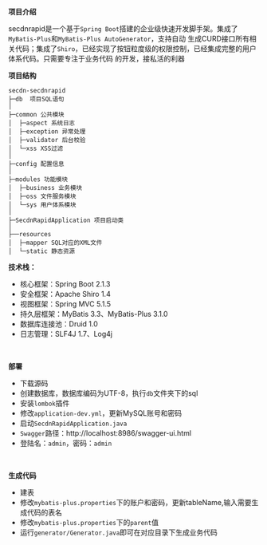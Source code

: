 **项目介绍**

secdnrapid是一个基于`Spring Boot`搭建的企业级快速开发脚手架。集成了`MyBatis-Plus`和`MyBatis-Plus AutoGenerator`，支持自动
生成CURD接口所有相关代码；集成了`Shiro`，已经实现了按钮粒度级的权限控制，已经集成完整的用户体系代码。只需要专注于业务代码
的开发，接私活的利器




**项目结构** 
```
secdn-secdnrapid
├─db  项目SQL语句
│
├─common 公共模块
│  ├─aspect 系统日志
│  ├─exception 异常处理
│  ├─validator 后台校验
│  └─xss XSS过滤
│ 
├─config 配置信息
│ 
├─modules 功能模块
│  ├─business 业务模块
│  ├─oss 文件服务模块
│  └─sys 用户体系模块
│ 
├─SecdnRapidApplication 项目启动类
│  
├──resources 
│  ├─mapper SQL对应的XML文件
│  └─static 静态资源

```



**技术栈：** 
- 核心框架：Spring Boot 2.1.3
- 安全框架：Apache Shiro 1.4
- 视图框架：Spring MVC 5.1.5
- 持久层框架：MyBatis 3.3、MyBatis-Plus 3.1.0
- 数据库连接池：Druid 1.0
- 日志管理：SLF4J 1.7、Log4j
<br> 


 **部署**
- 下载源码
- 创建数据库，数据库编码为UTF-8，执行`db`文件夹下的sql
- 安装`lombok`插件
- 修改`application-dev.yml`，更新MySQL账号和密码
- 启动`SecdnRapidApplication.java`
- `Swagger`路径：http://localhost:8986/swagger-ui.html
- 登陆名：`admin`，密码：`admin`

<br> 


**生成代码**
- 建表
- 修改`mybatis-plus.properties`下的账户和密码，更新tableName,输入需要生成代码的表名
- 修改`mybatis-plus.properties`下的`parent`值
- 运行`generator/Generator.java`即可在对应目录下生成业务代码

<br> 

